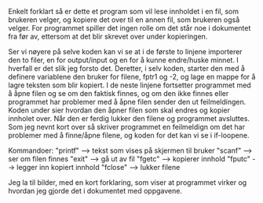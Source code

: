 Enkelt forklart så er dette et program som vil lese innholdet i en fil, som brukeren velger, og kopiere
det over til en annen fil, som brukeren også velger. For programmet spiller det ingen rolle om det står noe i 
dokumentet fra før av, ettersom at det blir skrevet over under kopieringen.

Ser vi nøyere på selve koden kan vi se at i de første to linjene importerer den to filer, en for output/input
 og en for å kunne endre/huske minnet. I hverfall er det slik jeg forsto det. Deretter, i selv koden, starter den
med å definere variablene den bruker for filene, fptr1 og -2, og lage en mappe for å lagre teksten som blir kopiert.
I de neste linjene fortsetter programmet med  å åpne filen og se om den faktisk finnes, og om den ikke finnes eller
 programmet har problemer med å åpne filen sender den ut feilmeldingen. Koden under sier hvordan den åpner filen som 
skal endres og kopier innholet over. Når den er ferdig lukker den filene og programmet avsluttes. 
Som jeg nevnt kort over så skriver programmet en feilmeldign om det har problemer med å finne/åpne filene, og
koden for det kan vi se i if-loopene.

Kommandoer:
"printf" --> tekst som vises på skjermen til bruker
"scanf" --> ser om filen finnes
"exit" --> gå ut av fil
"fgetc" --> kopierer innhold
"fputc" --> legger inn kopiert innhold
"fclose" --> lukker filene  

Jeg la til bilder, med en kort forklaring, som viser at programmet virker og hvordan jeg gjorde det i dokumentet med 
oppgavene.
